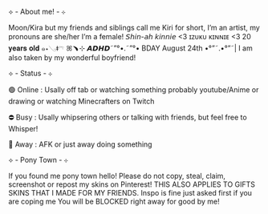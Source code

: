 


⟡ - About me! - ⊹

Moon/Kira but my friends and siblings call me Kiri for short, I’m an artist, my pronouns are she/her I’m a female! 𝘚𝘩𝘪𝘯-𝘢𝘩 𝘬𝘪𝘯𝘯𝘪𝘦 <3 ɪᴢᴜᴋᴜ ᴋɪɴɴɪᴇ <3 20 𝐲𝐞𝐚𝐫𝐬 𝐨𝐥𝐝 ๑⋆𓂅ǂ𓍼 ꕤ﹅⊹ 𝘼𝘿𝙃𝘿˜”°•.˜”°• BDAY August 24th •°”˜.•°”˜| I am also taken by my wonderful boyfriend!




⟡ - Status - ⊹
   
   🟢 Online : Usally off tab or watching something probably youtube/Anime or drawing or watching Minecrafters on Twitch

   ⛔ Busy : Usally whipsering others or talking with friends, but feel free to Whisper! 

   🌙 Away : AFK or just away doing something 


   
⟡ - Pony Town - ⊹

If you found me pony town hello! Please do not copy, steal, claim, screenshot or repost my skins on Pinterest! THIS ALSO APPLIES TO GIFTS SKINS THAT I MADE FOR MY FRIENDS. Inspo is fine just asked first if you are coping me You will be BLOCKED right away for good by me!






